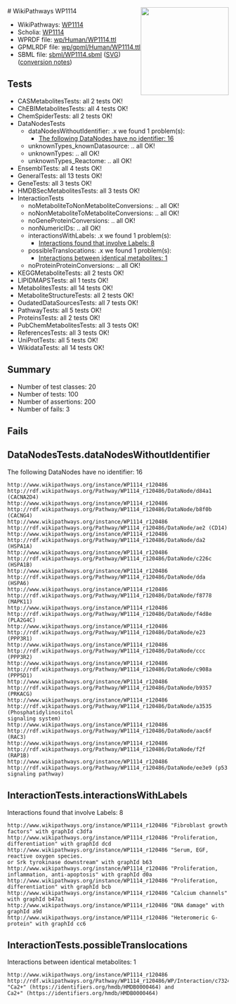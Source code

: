 <img style="float: right; width: 200px" src="../logo.png" />
# WikiPathways WP1114

* WikiPathways: [WP1114](https://identifiers.org/wikipathways:WP1114)
* Scholia: [WP1114](https://scholia.toolforge.org/wikipathways/WP1114)
* WPRDF file: [wp/Human/WP1114.ttl](../wp/Human/WP1114.ttl)
* GPMLRDF file: [wp/gpml/Human/WP1114.ttl](../wp/gpml/Human/WP1114.ttl)
* SBML file: [sbml/WP1114.sbml](../sbml/WP1114.sbml) ([SVG](../sbml/WP1114.svg)) ([conversion notes](../sbml/WP1114.txt))

## Tests
* CASMetabolitesTests: all 2 tests OK!
* ChEBIMetabolitesTests: all 4 tests OK!
* ChemSpiderTests: all 2 tests OK!
* DataNodesTests
    * dataNodesWithoutIdentifier: .x we found 1 problem(s):
        * [The following DataNodes have no identifier: 16](#8792c496)
    * unknownTypes_knownDatasource: .. all OK!
    * unknownTypes: .. all OK!
    * unknownTypes_Reactome: .. all OK!
* EnsemblTests: all 4 tests OK!
* GeneralTests: all 13 tests OK!
* GeneTests: all 3 tests OK!
* HMDBSecMetabolitesTests: all 3 tests OK!
* InteractionTests
    * noMetaboliteToNonMetaboliteConversions: .. all OK!
    * noNonMetaboliteToMetaboliteConversions: .. all OK!
    * noGeneProteinConversions: .. all OK!
    * nonNumericIDs: .. all OK!
    * interactionsWithLabels: .x we found 1 problem(s):
        * [Interactions found that involve Labels: 8](#630d267f)
    * possibleTranslocations: .x we found 1 problem(s):
        * [Interactions between identical metabolites: 1](#d59038c4)
    * noProteinProteinConversions: .. all OK!
* KEGGMetaboliteTests: all 2 tests OK!
* LIPIDMAPSTests: all 1 tests OK!
* MetabolitesTests: all 14 tests OK!
* MetaboliteStructureTests: all 2 tests OK!
* OudatedDataSourcesTests: all 7 tests OK!
* PathwayTests: all 5 tests OK!
* ProteinsTests: all 2 tests OK!
* PubChemMetabolitesTests: all 3 tests OK!
* ReferencesTests: all 3 tests OK!
* UniProtTests: all 5 tests OK!
* WikidataTests: all 14 tests OK!


## Summary

* Number of test classes: 20
* Number of tests: 100
* Number of assertions: 200
* Number of fails: 3

## Fails

<a name="8792c496" />

## DataNodesTests.dataNodesWithoutIdentifier

The following DataNodes have no identifier: 16
```
http://www.wikipathways.org/instance/WP1114_r120486 http://rdf.wikipathways.org/Pathway/WP1114_r120486/DataNode/d84a1 (CACNA2D4)
http://www.wikipathways.org/instance/WP1114_r120486 http://rdf.wikipathways.org/Pathway/WP1114_r120486/DataNode/b8f0b (CACNG4)
http://www.wikipathways.org/instance/WP1114_r120486 http://rdf.wikipathways.org/Pathway/WP1114_r120486/DataNode/ae2 (CD14)
http://www.wikipathways.org/instance/WP1114_r120486 http://rdf.wikipathways.org/Pathway/WP1114_r120486/DataNode/da2 (HSPA1A)
http://www.wikipathways.org/instance/WP1114_r120486 http://rdf.wikipathways.org/Pathway/WP1114_r120486/DataNode/c226c (HSPA1B)
http://www.wikipathways.org/instance/WP1114_r120486 http://rdf.wikipathways.org/Pathway/WP1114_r120486/DataNode/dda (HSPA6)
http://www.wikipathways.org/instance/WP1114_r120486 http://rdf.wikipathways.org/Pathway/WP1114_r120486/DataNode/f8778 (MAPK11)
http://www.wikipathways.org/instance/WP1114_r120486 http://rdf.wikipathways.org/Pathway/WP1114_r120486/DataNode/f4d8e (PLA2G4C)
http://www.wikipathways.org/instance/WP1114_r120486 http://rdf.wikipathways.org/Pathway/WP1114_r120486/DataNode/e23 (PPP3R1)
http://www.wikipathways.org/instance/WP1114_r120486 http://rdf.wikipathways.org/Pathway/WP1114_r120486/DataNode/ccc (PPP3R2)
http://www.wikipathways.org/instance/WP1114_r120486 http://rdf.wikipathways.org/Pathway/WP1114_r120486/DataNode/c908a (PPP5D1)
http://www.wikipathways.org/instance/WP1114_r120486 http://rdf.wikipathways.org/Pathway/WP1114_r120486/DataNode/b9357 (PRKACG)
http://www.wikipathways.org/instance/WP1114_r120486 http://rdf.wikipathways.org/Pathway/WP1114_r120486/DataNode/a3535 (Phosphatidylinositol
signaling system)
http://www.wikipathways.org/instance/WP1114_r120486 http://rdf.wikipathways.org/Pathway/WP1114_r120486/DataNode/aac6f (RAC3)
http://www.wikipathways.org/instance/WP1114_r120486 http://rdf.wikipathways.org/Pathway/WP1114_r120486/DataNode/f2f (RAP1B)
http://www.wikipathways.org/instance/WP1114_r120486 http://rdf.wikipathways.org/Pathway/WP1114_r120486/DataNode/ee3e9 (p53 signaling pathway)
```

<a name="630d267f" />

## InteractionTests.interactionsWithLabels

Interactions found that involve Labels: 8
```
http://www.wikipathways.org/instance/WP1114_r120486 "Fibroblast growth
factors" with graphId c3dfa
http://www.wikipathways.org/instance/WP1114_r120486 "Proliferation, differentiation" with graphId dcd
http://www.wikipathways.org/instance/WP1114_r120486 "Serum, EGF,
reactive oxygen species.
or Srk tyrokinase downstream" with graphId b63
http://www.wikipathways.org/instance/WP1114_r120486 "Proliferation, inflammation, anti-apoptosis" with graphId d0a
http://www.wikipathways.org/instance/WP1114_r120486 "Proliferation, differentiation" with graphId bcb
http://www.wikipathways.org/instance/WP1114_r120486 "Calcium channels" with graphId b47a1
http://www.wikipathways.org/instance/WP1114_r120486 "DNA damage" with graphId a9d
http://www.wikipathways.org/instance/WP1114_r120486 "Heteromeric G-protein" with graphId cc6
```

<a name="d59038c4" />

## InteractionTests.possibleTranslocations

Interactions between identical metabolites: 1
```
http://www.wikipathways.org/instance/WP1114_r120486 http://rdf.wikipathways.org/Pathway/WP1114_r120486/WP/Interaction/c7324 "Ca2+" (https://identifiers.org/hmdb/HMDB0000464) and 
Ca2+" (https://identifiers.org/hmdb/HMDB0000464)
```


